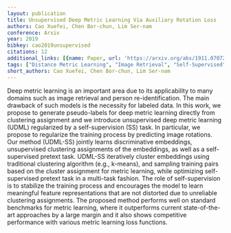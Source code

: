 ```yaml
---
layout: publication
title: Unsupervised Deep Metric Learning Via Auxiliary Rotation Loss
authors: Cao Xuefei, Chen Bor-chun, Lim Ser-nam
conference: Arxiv
year: 2019
bibkey: cao2019unsupervised
citations: 12
additional_links: [{name: Paper, url: 'https://arxiv.org/abs/1911.07072'}]
tags: ["Distance Metric Learning", "Image Retrieval", "Self-Supervised", "Unsupervised"]
short_authors: Cao Xuefei, Chen Bor-chun, Lim Ser-nam
---
```

Deep metric learning is an important area due to its applicability to many
domains such as image retrieval and person re-identification. The main drawback
of such models is the necessity for labeled data. In this work, we propose to
generate pseudo-labels for deep metric learning directly from clustering
assignment and we introduce unsupervised deep metric learning (UDML)
regularized by a self-supervision (SS) task. In particular, we propose to
regularize the training process by predicting image rotations. Our method
(UDML-SS) jointly learns discriminative embeddings, unsupervised clustering
assignments of the embeddings, as well as a self-supervised pretext task.
UDML-SS iteratively cluster embeddings using traditional clustering algorithm
(e.g., k-means), and sampling training pairs based on the cluster assignment
for metric learning, while optimizing self-supervised pretext task in a
multi-task fashion. The role of self-supervision is to stabilize the training
process and encourages the model to learn meaningful feature representations
that are not distorted due to unreliable clustering assignments. The proposed
method performs well on standard benchmarks for metric learning, where it
outperforms current state-of-the-art approaches by a large margin and it also
shows competitive performance with various metric learning loss functions.